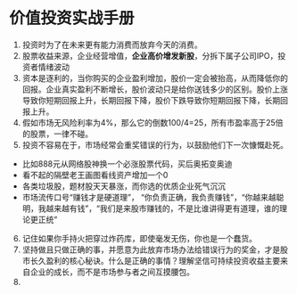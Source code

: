 # 价值投资实战手册

1. 投资时为了在未来更有能力消费而放弃今天的消费。
2. 股票收益来源，企业经营增值，**企业高价增发新股**，分拆下属子公司IPO，投资者情绪波动
3. 资本是逐利的，当你购买的企业盈利增加，股价一定会被抬高，从而降低你的回报。企业真实盈利不断增长，股价波动只是给你送钱多少的区别。股价上涨导致你短期回报上升，长期回报下降，股价下跌导致你短期回报下降，长期回报上升。
4. 假如市场无风险利率为4%，那么它的倒数100/4=25，所有市盈率高于25倍的股票，一律不碰。
5. 投资不容易在于，市场经常会重奖错误的行为，以鼓励他们下一次慷慨赴死。
  - 比如888元从网络股神换一个必涨股票代码，买后奥拓变奥迪
  - 看不起的隔壁老王画图看线资产增加一个0
  - 各类垃圾股，题材股天天暴涨，而你选的优质企业死气沉沉
  - 市场流传口号“赚钱才是硬道理”， “你负责正确，我负责赚钱”，“你越来越聪明，我越来越有钱”，“我们是来股市赚钱的，不是比谁讲得更有道理，谁的理论更正统”
6. 记住如果你手持火把穿过炸药库，即使毫发无伤，你也是一个蠢货。
7. 坚持做且只做正确的事，并愿意为此放弃市场办法给错误行为的奖金，才是股市长久盈利的核心秘诀。什么是正确的事情？理解坚信可持续投资收益主要来自企业的成长，而不是市场参与者之间互摸腰包。
8. 

